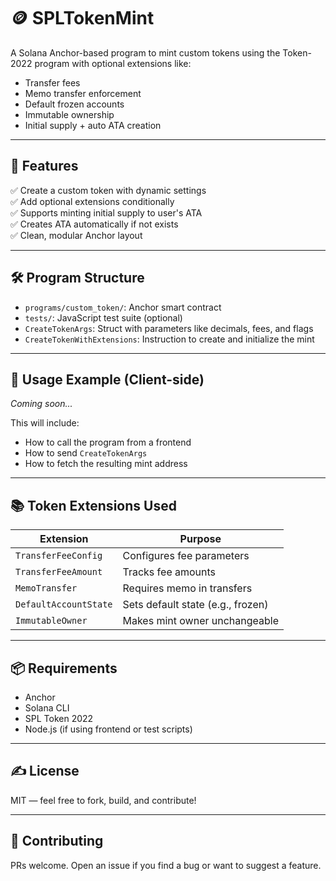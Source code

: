 # 🪙 SPLTokenMint

A Solana Anchor-based program to mint custom tokens using the Token-2022 program with optional extensions like:

- Transfer fees
- Memo transfer enforcement
- Default frozen accounts
- Immutable ownership
- Initial supply + auto ATA creation

---

## 🚀 Features

✅ Create a custom token with dynamic settings  
✅ Add optional extensions conditionally  
✅ Supports minting initial supply to user's ATA  
✅ Creates ATA automatically if not exists  
✅ Clean, modular Anchor layout  

---

## 🛠️ Program Structure

- `programs/custom_token/`: Anchor smart contract
- `tests/`: JavaScript test suite (optional)
- `CreateTokenArgs`: Struct with parameters like decimals, fees, and flags
- `CreateTokenWithExtensions`: Instruction to create and initialize the mint

---

## 🧪 Usage Example (Client-side)

_Coming soon..._

This will include:
- How to call the program from a frontend
- How to send `CreateTokenArgs`
- How to fetch the resulting mint address

---

## 📚 Token Extensions Used

| Extension              | Purpose                               |
|------------------------|----------------------------------------|
| `TransferFeeConfig`    | Configures fee parameters              |
| `TransferFeeAmount`    | Tracks fee amounts                     |
| `MemoTransfer`         | Requires memo in transfers             |
| `DefaultAccountState`  | Sets default state (e.g., frozen)      |
| `ImmutableOwner`       | Makes mint owner unchangeable          |

---

## 📦 Requirements

- Anchor
- Solana CLI
- SPL Token 2022
- Node.js (if using frontend or test scripts)

---

## ✍️ License

MIT — feel free to fork, build, and contribute!

---

## 🤝 Contributing

PRs welcome. Open an issue if you find a bug or want to suggest a feature.
